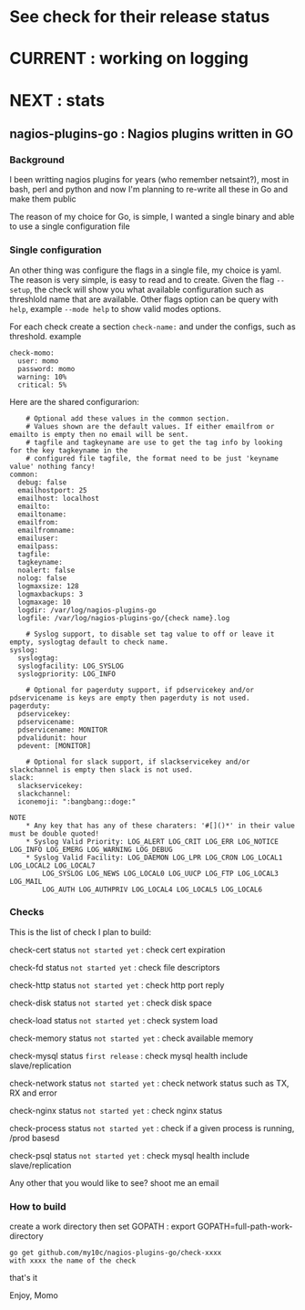 
# See check for their release status
# CURRENT : working on logging
# NEXT    : stats

## nagios-plugins-go : Nagios plugins written in GO

### Background
I been writting nagios plugins for years (who remember netsaint?), most in
bash, perl and python and now I'm planning to re-write all these in Go and
make them public

The reason of my choice for Go, is simple, I wanted a single binary and able
to use a single configuration file

### Single configuration
An other thing was configure the flags in a single file, my choice is yaml. The reason
is very simple, is easy to read and to create. Given the flag `--setup`, the check will 
show you what available configuration such as threshlold name that are available.
Other flags option can be query with `help`, example `--mode help` to show valid modes
options.

For each check create a section `check-name:` and under the configs, such as threshold.
example

```
check-momo:
  user: momo
  password: momo
  warning: 10%
  critical: 5%
```

Here are the shared configurarion:

```
	# Optional add these values in the common section.
	# Values shown are the default values. If either emailfrom or emailto is empty then no email will be sent.
	# tagfile and tagkeyname are use to get the tag info by looking for the key tagkeyname in the
	# configured file tagfile, the format need to be just 'keyname value' nothing fancy!
common:
  debug: false
  emailhostport: 25
  emailhost: localhost
  emailto:
  emailtoname:
  emailfrom:
  emailfromname:
  emailuser:
  emailpass:
  tagfile:
  tagkeyname:
  noalert: false
  nolog: false
  logmaxsize: 128
  logmaxbackups: 3
  logmaxage: 10
  logdir: /var/log/nagios-plugins-go
  logfile: /var/log/nagios-plugins-go/{check name}.log

	# Syslog support, to disable set tag value to off or leave it empty, syslogtag default to check name.
syslog:
  syslogtag:
  syslogfacility: LOG_SYSLOG
  syslogpriority: LOG_INFO

	# Optional for pagerduty support, if pdservicekey and/or pdservicename is keys are empty then pagerduty is not used.
pagerduty:
  pdservicekey:
  pdservicename:
  pdservicename: MONITOR
  pdvalidunit: hour
  pdevent: [MONITOR]

	# Optional for slack support, if slackservicekey and/or slackchannel is empty then slack is not used.
slack:
  slackservicekey:
  slackchannel:
  iconemoji: ":bangbang::doge:"

NOTE
	* Any key that has any of these charaters: '#[]()*' in their value must be double quoted!
	* Syslog Valid Priority: LOG_ALERT LOG_CRIT LOG_ERR LOG_NOTICE LOG_INFO LOG_EMERG LOG_WARNING LOG_DEBUG
	* Syslog Valid Facility: LOG_DAEMON LOG_LPR LOG_CRON LOG_LOCAL1 LOG_LOCAL2 LOG_LOCAL7
		LOG_SYSLOG LOG_NEWS LOG_LOCAL0 LOG_UUCP LOG_FTP LOG_LOCAL3 LOG_MAIL
		LOG_AUTH LOG_AUTHPRIV LOG_LOCAL4 LOG_LOCAL5 LOG_LOCAL6
```


### Checks
This is the list of check I plan to build:

check-cert status `not started yet` 	: check cert expiration

check-fd status `not started yet` 		: check file descriptors

check-http status `not started yet`		: check http port reply

check-disk status `not started yet`		: check disk space

check-load status `not started yet`		: check system load

check-memory status `not started yet`	: check available memory

check-mysql status `first release`		: check mysql health include slave/replication

check-network status `not started yet`	: check network status such as TX, RX and error

check-nginx status `not started yet`	: check nginx status

check-process status `not started yet`	: check if a given process is running, /prod basesd

check-psql status `not started yet`		: check mysql health include slave/replication

Any other that you would like to see? shoot me an email

### How to build

create a work directory then set GOPATH : export GOPATH=full-path-work-directory

```
go get github.com/my10c/nagios-plugins-go/check-xxxx
with xxxx the name of the check
```

that's it


Enjoy, Momo
